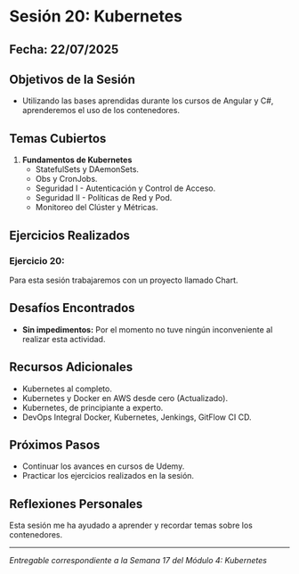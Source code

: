 # Sesión 20: Kubernetes

## Fecha: 22/07/2025

## Objetivos de la Sesión

- Utilizando las bases aprendidas durante los cursos de Angular y C#, aprenderemos el uso de los contenedores.

## Temas Cubiertos

1. **Fundamentos de Kubernetes**
   - StatefulSets y DAemonSets.
   - Obs y CronJobs.
   - Seguridad I - Autenticación y Control de Acceso.
   - Seguridad II - Políticas de Red y Pod.
   - Monitoreo del Clúster y Métricas.

## Ejercicios Realizados

### Ejercicio 20: 

Para esta sesión trabajaremos con un proyecto llamado Chart.

## Desafíos Encontrados

- **Sin impedimentos:** Por el momento no tuve ningún inconveniente al realizar esta actividad.  

## Recursos Adicionales

- Kubernetes al completo.
- Kubernetes y Docker en AWS desde cero (Actualizado).
- Kubernetes, de principiante a experto.
- DevOps Integral Docker, Kubernetes, Jenkings, GitFlow CI CD.

## Próximos Pasos

- Continuar los avances en cursos de Udemy. 
- Practicar los ejercicios realizados en la sesión.

## Reflexiones Personales

Esta sesión me ha ayudado a aprender y recordar temas sobre los contenedores. 

---

*Entregable correspondiente a la Semana 17 del Módulo 4: Kubernetes*